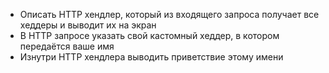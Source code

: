 - Описать HTTP хендлер, который из входящего запроса получает
все хеддеры и выводит их на экран
- В HTTP запросе указать свой кастомный хеддер, в котором
передаётся ваше имя
- Изнутри HTTP хендлера выводить приветствие этому имени
